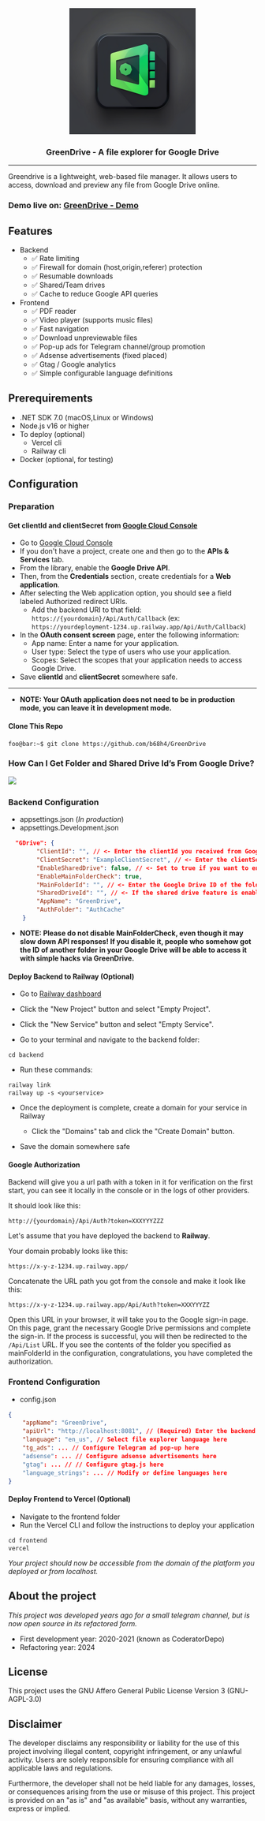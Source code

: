 <div align="center">
  <a href="#">
    <picture>
      <source media="(prefers-color-scheme: dark)" height=256 width=256 srcset="https://github.com/b68h4/GreenDrive/blob/main/assets/appicon.png?raw=true">
      <img height=256 width=256 alt="GreenDrive" src="https://github.com/b68h4/GreenDrive/blob/main/assets/appicon.png?raw=true">
    </picture>
  </a>
  <h3>GreenDrive - A file explorer for Google Drive</h3>
  <hr/>
</div>

Greendrive is a lightweight, web-based file manager. It allows users to access, download and preview any file from Google Drive online.

### Demo live on: [GreenDrive - Demo](https://greendrive-demo.vercel.app/)

## Features

-   Backend
    -   ✅ Rate limiting
    -   ✅ Firewall for domain (host,origin,referer) protection
    -   ✅ Resumable downloads
    -   ✅ Shared/Team drives
    -   ✅ Cache to reduce Google API queries
-   Frontend
    -   ✅ PDF reader
    -   ✅ Video player (supports music files)
    -   ✅ Fast navigation
    -   ✅ Download unpreviewable files
    -   ✅ Pop-up ads for Telegram channel/group promotion
    -   ✅ Adsense advertisements (fixed placed)
    -   ✅ Gtag / Google analytics
    -   ✅ Simple configurable language definitions

## Prerequirements

-   .NET SDK 7.0 (macOS,Linux or Windows)
-   Node.js v16 or higher
-   To deploy (optional)
    -   Vercel cli
    -   Railway cli
-   Docker (optional, for testing)

## Configuration

### Preparation

#### Get clientId and clientSecret from [Google Cloud Console](https://console.cloud.google.com/)

-   Go to [Google Cloud Console](https://console.cloud.google.com/apis)
-   If you don't have a project, create one and then go to the **APIs & Services** tab.
-   From the library, enable the **Google Drive API**.
-   Then, from the **Credentials** section, create credentials for a **Web application**.
-   After selecting the Web application option, you should see a field labeled Authorized redirect URIs.
    -   Add the backend URI to that field: `https://{yourdomain}/Api/Auth/Callback` (ex: `https://yourdeployment-1234.up.railway.app/Api/Auth/Callback`)
-   In the **OAuth consent screen** page, enter the following information:
    -   App name: Enter a name for your application.
    -   User type: Select the type of users who use your application.
    -   Scopes: Select the scopes that your application needs to access Google Drive.
-   Save **clientId** and **clientSecret** somewhere safe.
<hr/>

-   **NOTE: Your OAuth application does not need to be in production mode, you can leave it in development mode.**

#### Clone This Repo

```console
foo@bar:~$ git clone https://github.com/b68h4/GreenDrive
```

### How Can I Get Folder and Shared Drive Id’s From Google Drive?

![](https://github.com/b68h4/GreenDrive/blob/main/assets/howtogetfolderid.gif)

### Backend Configuration

-   appsettings.json (_In production_)
-   appsettings.Development.json

```json
  "GDrive": {
        "ClientId": "", // <- Enter the clientId you received from Google Cloud Console here
        "ClientSecret": "ExampleClientSecret", // <- Enter the clientSecret you received from Google Cloud Console here
        "EnableSharedDrive": false, // <- Set to true if you want to enable the shared drive feature
        "EnableMainFolderCheck": true,
        "MainFolderId": "", // <- Enter the Google Drive ID of the folder you want to share
        "SharedDriveId": "", // <- If the shared drive feature is enabled, enter the shared drive ID you want to share here
        "AppName": "GreenDrive",
        "AuthFolder": "AuthCache"
    }
```

-   **NOTE: Please do not disable MainFolderCheck, even though it may slow down API responses! If you disable it, people who somehow got the ID of another folder in your Google Drive will be able to access it with simple hacks via GreenDrive.**

#### Deploy Backend to Railway (Optional)

-   Go to [Railway dashboard](https://railway.app/dashboard)

-   Click the "New Project" button and select "Empty Project".

-   Click the "New Service" button and select "Empty Service".

-   Go to your terminal and navigate to the backend folder:

```
cd backend
```

-   Run these commands:

```
railway link
railway up -s <yourservice>
```

-   Once the deployment is complete, create a domain for your service in Railway

    -   Click the "Domains" tab and click the "Create Domain" button.

-   Save the domain somewhere safe

#### Google Authorization

Backend will give you a url path with a token in it for verification on the first start, you can see it locally in the console or in the logs of other providers.

It should look like this:

```
http://{yourdomain}/Api/Auth?token=XXXYYYZZZ
```

Let's assume that you have deployed the backend to **Railway**.

Your domain probably looks like this:

```
https://x-y-z-1234.up.railway.app/
```

Concatenate the URL path you got from the console and make it look like this:

```
https://x-y-z-1234.up.railway.app/Api/Auth?token=XXXYYYZZ
```

Open this URL in your browser, it will take you to the Google sign-in page. On this page, grant the necessary Google Drive permissions and complete the sign-in. If the process is successful, you will then be redirected to the `/Api/List` URL. If you see the contents of the folder you specified as mainFolderId in the configuration, congratulations, you have completed the authorization.

### Frontend Configuration

-   config.json

```json
{
    "appName": "GreenDrive",
    "apiUrl": "http://localhost:8081", // (Required) Enter the backend API URL without the trailing slash here
    "language": "en_us", // Select file explorer language here
    "tg_ads": ... // Configure Telegram ad pop-up here
    "adsense": ... // Configure adsense advertisements here
    "gtag": ... // // Configure gtag.js here
    "language_strings": ... // Modify or define languages here
}

```

#### Deploy Frontend to Vercel (Optional)

-   Navigate to the frontend folder
-   Run the Vercel CLI and follow the instructions to deploy your application

```
cd frontend
vercel
```

_Your project should now be accessible from the domain of the platform you deployed or from localhost._

## About the project

_This project was developed years ago for a small telegram channel, but is now open source in its refactored form._

-   First development year: 2020-2021 (known as CoderatorDepo)
-   Refactoring year: 2024

## License

This project uses the GNU Affero General Public License Version 3 (GNU-AGPL-3.0)

## Disclaimer

The developer disclaims any responsibility or liability for the use of this project involving illegal content, copyright infringement, or any unlawful activity. Users are solely responsible for ensuring compliance with all applicable laws and regulations.

Furthermore, the developer shall not be held liable for any damages, losses, or consequences arising from the use or misuse of this project. This project is provided on an "as is" and "as available" basis, without any warranties, express or implied.
